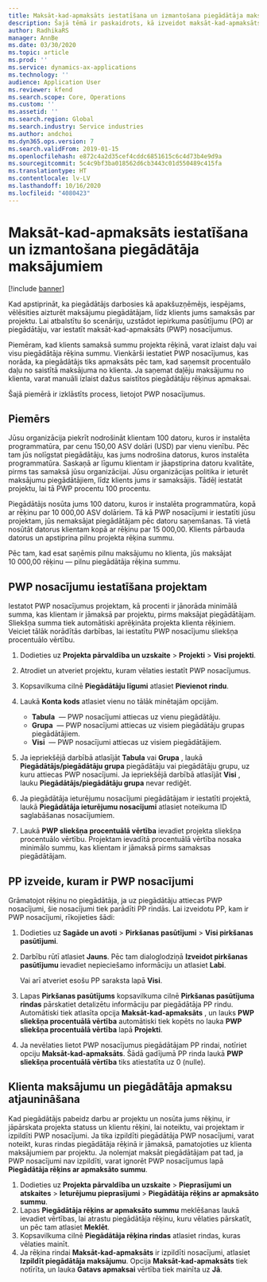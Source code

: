 ```yaml
---
title: Maksāt-kad-apmaksāts iestatīšana un izmantošana piegādātāja maksājumiem
description: Šajā tēmā ir paskaidrots, kā izveidot maksāt-kad-apmaksāts (PWP) nosacījumus, lai varētu atbrīvot daļējos piegādātāju maksājumus, pamatojoties uz klientu maksājumiem.
author: RadhikaRS
manager: AnnBe
ms.date: 03/30/2020
ms.topic: article
ms.prod: ''
ms.service: dynamics-ax-applications
ms.technology: ''
audience: Application User
ms.reviewer: kfend
ms.search.scope: Core, Operations
ms.custom: ''
ms.assetid: ''
ms.search.region: Global
ms.search.industry: Service industries
ms.author: andchoi
ms.dyn365.ops.version: 7
ms.search.validFrom: 2019-01-15
ms.openlocfilehash: e872c4a2d35cef4cddc6851615c6c4d73b4e9d9a
ms.sourcegitcommit: 5c4c9bf3ba018562d6cb3443c01d550489c415fa
ms.translationtype: HT
ms.contentlocale: lv-LV
ms.lasthandoff: 10/16/2020
ms.locfileid: "4080423"
---
```

# <a name="set-up-and-use-pay-when-paid-vendor-payments"></a>Maksāt-kad-apmaksāts iestatīšana un izmantošana piegādātāja maksājumiem

[!include [banner](../includes/banner.md)]

Kad apstiprināt, ka piegādātājs darbosies kā apakšuzņēmējs, iespējams, vēlēsities aizturēt maksājumu piegādātājam, līdz klients jums samaksās par projektu. Lai atbalstītu šo scenāriju, uzstādot iepirkuma pasūtījumu (PO) ar piegādātāju, var iestatīt maksāt-kad-apmaksāts (PWP) nosacījumus.

Piemēram, kad klients samaksā summu projekta rēķinā, varat izlaist daļu vai visu piegādātāja rēķina summu. Vienkārši iestatiet PWP nosacījumus, kas norāda, ka piegādātājs tiks apmaksāts pēc tam, kad saņemsit procentuālo daļu no saistītā maksājuma no klienta. Ja saņemat daļēju maksājumu no klienta, varat manuāli izlaist dažus saistītos piegādātāju rēķinus apmaksai.

Šajā piemērā ir izklāstīts process, lietojot PWP nosacījumus.

## <a name="example"></a>Piemērs

Jūsu organizācija piekrīt nodrošināt klientam 100 datoru, kuros ir instalēta programmatūra, par cenu 150,00 ASV dolāri (USD) par vienu vienību. Pēc tam jūs nolīgstat piegādātāju, kas jums nodrošina datorus, kuros instalēta programmatūra. Saskaņā ar līgumu klientam ir jāapstiprina datoru kvalitāte, pirms tas samaksā jūsu organizācijai. Jūsu organizācijas politika ir ieturēt maksājumu piegādātājiem, līdz klients jums ir samaksājis. Tādēļ iestatāt projektu, lai tā PWP procentu 100 procentu.

Piegādātājs nosūta jums 100 datoru, kuros ir instalēta programmatūra, kopā ar rēķinu par 10 000,00 ASV dolāriem. Tā kā PWP nosacījumi ir iestatīti jūsu projektam, jūs nemaksājat piegādātājam pēc datoru saņemšanas. Tā vietā nosūtāt datorus klientam kopā ar rēķinu par 15 000,00. Klients pārbauda datorus un apstiprina pilnu projekta rēķina summu.

Pēc tam, kad esat saņēmis pilnu maksājumu no klienta, jūs maksājat 10 000,00 rēķinu — pilnu piegādātāja rēķina summu.

## <a name="set-up-pwp-terms-for-a-project"></a>PWP nosacījumu iestatīšana projektam

Iestatot PWP nosacījumus projektam, kā procenti ir jānorāda minimālā summa, kas klientam ir jāmaksā par projektu, pirms maksājat piegādātājam. Sliekšņa summa tiek automātiski aprēķināta projekta klienta rēķiniem. Veiciet tālāk norādītās darbības, lai iestatītu PWP nosacījumu sliekšņa procentuālo vērtību.

1. Dodieties uz **Projekta pārvaldība un uzskaite** \> **Projekti** \> **Visi projekti**.
2. Atrodiet un atveriet projektu, kuram vēlaties iestatīt PWP nosacījumus.
3. Kopsavilkuma cilnē **Piegādātāju līgumi** atlasiet **Pievienot rindu**.
3. Laukā **Konta kods** atlasiet vienu no tālāk minētajām opcijām.

    - **Tabula**  — PWP nosacījumi attiecas uz vienu piegādātāju.
    - **Grupa**  — PWP nosacījumi attiecas uz visiem piegādātāju grupas piegādātājiem.
    - **Visi**  — PWP nosacījumi attiecas uz visiem piegādātājiem.

4. Ja iepriekšējā darbībā atlasījāt **Tabula** vai **Grupa** , laukā **Piegādātājs/piegādātāju grupa** piegādātāju vai piegādātāju grupu, uz kuru attiecas PWP nosacījumi. Ja iepriekšējā darbībā atlasījāt **Visi** , lauku **Piegādātājs/piegādātāju grupa** nevar rediģēt.
5. Ja piegādātāja ieturējumu nosacījumi piegādātājam ir iestatīti projektā, laukā **Piegādātāja ieturējumu nosacījumi** atlasiet noteikuma ID saglabāšanas nosacījumiem.
6. Laukā **PWP sliekšņa procentuālā vērtība** ievadiet projekta sliekšņa procentuālo vērtību. Projektam ievadītā procentuālā vērtība nosaka minimālo summu, kas klientam ir jāmaksā pirms samaksas piegādātājam.

## <a name="create-a-po-that-has-pwp-terms"></a>PP izveide, kuram ir PWP nosacījumi

Grāmatojot rēķinu no piegādātāja, ja uz piegādātāju attiecas PWP nosacījumi, šie nosacījumi tiek parādīti PP rindās. Lai izveidotu PP, kam ir PWP nosacījumi, rīkojieties šādi:

1. Dodieties uz **Sagāde un avoti** \> **Pirkšanas pasūtījumi** \> **Visi pirkšanas pasūtījumi**.
2. Darbību rūtī atlasiet **Jauns**. Pēc tam dialoglodziņā **Izveidot pirkšanas pasūtījumu** ievadiet nepieciešamo informāciju un atlasiet **Labi**.

    Vai arī atveriet esošu PP saraksta lapā **Visi**.

4. Lapas **Pirkšanas pasūtījums** kopsavilkuma cilnē **Pirkšanas pasūtījuma rindas** pārskatiet detalizētu informāciju par piegādātāja PP rindu. Automātiski tiek atlasīta opcija **Maksāt-kad-apmaksāts** , un lauks **PWP sliekšņa procentuālā vērtība** automātiski tiek kopēts no lauka **PWP sliekšņa procentuālā vērtība** lapā **Projekti**.
6. Ja nevēlaties lietot PWP nosacījumus piegādātājam PP rindai, notīriet opciju **Maksāt-kad-apmaksāts**. Šādā gadījumā PP rinda laukā **PWP sliekšņa procentuālā vērtība** tiks atiestatīta uz 0 (nulle).

## <a name="update-a-customer-payment-and-pay-the-vendor"></a>Klienta maksājumu un piegādātāja apmaksu atjaunināšana

Kad piegādātājs pabeidz darbu ar projektu un nosūta jums rēķinu, ir jāpārskata projekta statuss un klientu rēķini, lai noteiktu, vai projektam ir izpildīti PWP nosacījumi. Ja tika izpildīti piegādātāja PWP nosacījumi, varat noteikt, kuras rindas piegādātāja rēķinā ir jāmaksā, pamatojoties uz klienta maksājumiem par projektu. Ja nolemjat maksāt piegādātājam pat tad, ja PWP nosacījumi nav izpildīti, varat ignorēt PWP nosacījumus lapā **Piegādātāja rēķins ar apmaksāto summu**.

1. Dodieties uz **Projekta pārvaldība un uzskaite** \> **Pieprasījumi un atskaites** \> **Ieturējumu pieprasījumi** \> **Piegādātāja rēķins ar apmaksāto summu**.
2. Lapas **Piegādātāja rēķins ar apmaksāto summu** meklēšanas laukā ievadiet vērtības, lai atrastu piegādātāja rēķinu, kuru vēlaties pārskatīt, un pēc tam atlasiet **Meklēt**.
3. Kopsavilkuma cilnē **Piegādātāja rēķina rindas** atlasiet rindas, kuras vēlaties mainīt.
4. Ja rēķina rindai **Maksāt-kad-apmaksāts** ir izpildīti nosacījumi, atlasiet **Izpildīt piegādātāja maksājumu**. Opcija **Maksāt-kad-apmaksāts** tiek notīrīta, un lauka **Gatavs apmaksai** vērtība tiek mainīta uz **Jā**.
